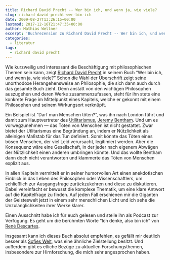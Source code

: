 ```yaml
---
title: Richard David Precht -- Wer bin ich, und wenn ja, wie viele?
slug: richard-david-precht-wer-bin-ich
date: 2009-08-27T13:26:15+00:00
lastmod: 2017-12-16T21:47:35+00:00
author: Mathias Wellner
excerpt: 'Buchrezension zu Richard David Precht -- Wer bin ich, und wenn ja, wie viele?'
categories:
  - literatur
tags:
  - richard david precht
---
```

Wie kurzweilig und interessant die Beschäftigung mit philosophischen Themen sein kann, zeigt [Richard David Precht](http://de.wikipedia.org/wiki/Richard_David_Precht) in seinem Buch &#8220;Wer bin ich, und wenn ja, wie viele?&#8221; Schon die Wahl der Überschrift zeigt seine unorthodoxe Herangehensweise an Philosophie, die sich dann auch durch das gesamte Buch zieht. Denn anstatt von den wichtigen Philosophen auszugehen und deren Werke zusammenzufassen, steht für ihn stets eine konkrete Frage im Mittelpunkt eines Kapitels, welche er gekonnt mit einem Philosophen und seinem Wirkungsort verknüpft. 

Ein Beispiel ist &#8220;Darf man Menschen töten?&#8221;, was ihn nach London führt und damit zum Hauptvertreter des [Utilitarismus](http://de.wikipedia.org/wiki/Utilitarismus), [Jeremy Bentham](http://de.wikipedia.org/wiki/Jeremy_Bentham). Und um es vorwegzunehmen &#8212; das Töten von Menschen ist nicht gestattet. Zwar bietet der Utlitarismus eine Begründung an, indem er Nützlichkeit als alleinigen Maßstab für das Tun definiert. Somit könnte das Töten eines bösen Menschen, der viel Leid verursacht, legitimiert werden. Aber die Konsequenz wäre eine Gesellschaft, in der jeder nach eigenem Abwägen der Nützlichkeit einen anderen umbringen könnte. Und das wollte Bentham dann doch nicht verantworten und klammerte das Töten von Menschen explizit aus. 

In allen Kapiteln vermittelt er in seiner humorvollen Art einen anekdotischen Einblick in das Leben des Philosophen oder Wissenschaftlers, um schließlich zur Ausgangsfrage zurückzukehren und diese zu diskutieren. Dabei vereinfacht er bewusst die komplexe Thematik, um eine klare Antwort auf die Kapitelfrage zu finden. Auf jeden Fall erschienen mir die Giganten der Geisteswelt jetzt in einem sehr menschlichen Licht und ich sehe die Unzulänglichkeiten ihrer Werke klarer. 

Einen Ausschnitt habe ich für euch gelesen und stelle ihn als Podcast zur Verfügung. Es geht um die berühmten Worte &#8220;Ich denke, also bin ich&#8221; von [René Descartes](http://de.wikipedia.org/wiki/Descartes). 

Insgesamt kann ich dieses Buch absolut empfehlen, es gefällt mir deutlich besser als [Sofies Welt](http://de.wikipedia.org/wiki/Sofies_Welt), was eine ähnliche Zielstellung besitzt. Und außerdem gibt es etliche Bezüge zu aktuellen Forschungsthemen, insbesondere zur Hirnforschung, die mich sehr angesprochen haben.